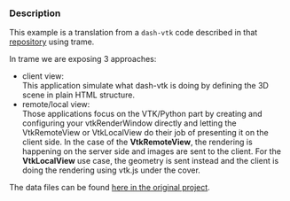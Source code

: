 ### Description

This example is a translation from a `dash-vtk` code described in that [repository](https://github.com/shkiefer/dash_vtk_unstructured) using trame.

In trame we are exposing 3 approaches:

- client view:  
  This application simulate what dash-vtk is doing by defining the 3D scene in plain HTML structure.
- remote/local view:  
  Those applications focus on the VTK/Python part by creating and configuring your vtkRenderWindow
  directly and letting the VtkRemoteView or VtkLocalView do their job of presenting it on the client
  side. In the case of the __VtkRemoteView__, the rendering is happening on the server side and images
  are sent to the client. For the __VtkLocalView__ use case, the geometry is sent instead and the client
  is doing the rendering using vtk.js under the cover.

The data files can be found [here in the original project](https://github.com/shkiefer/dash_vtk_unstructured/tree/main/data).
